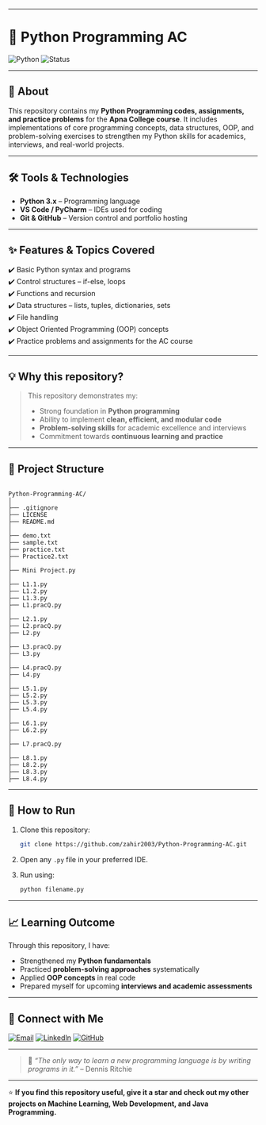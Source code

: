 
---

# 🐍 Python Programming AC

![Python](https://img.shields.io/badge/Python-3.x-blue?style=for-the-badge&logo=python&logoColor=white)
![Status](https://img.shields.io/badge/Status-Active-brightgreen?style=for-the-badge)

---

## 📌 **About**

This repository contains my **Python Programming codes, assignments, and practice problems** for the **Apna College course**. It includes implementations of core programming concepts, data structures, OOP, and problem-solving exercises to strengthen my Python skills for academics, interviews, and real-world projects.

---

## 🛠️ **Tools & Technologies**

- **Python 3.x** – Programming language  
- **VS Code / PyCharm** – IDEs used for coding  
- **Git & GitHub** – Version control and portfolio hosting

---

## ✨ **Features & Topics Covered**

✔️ Basic Python syntax and programs  
✔️ Control structures – if-else, loops  
✔️ Functions and recursion  
✔️ Data structures – lists, tuples, dictionaries, sets  
✔️ File handling  
✔️ Object Oriented Programming (OOP) concepts  
✔️ Practice problems and assignments for the AC course

---

## 💡 **Why this repository?**

> This repository demonstrates my:
>
> - Strong foundation in **Python programming**
> - Ability to implement **clean, efficient, and modular code**
> - **Problem-solving skills** for academic excellence and interviews
> - Commitment towards **continuous learning and practice**

---

## 📂 **Project Structure**

```

Python-Programming-AC/
│
├── .gitignore
├── LICENSE
├── README.md
│
├── demo.txt
├── sample.txt
├── practice.txt
├── Practice2.txt
│
├── Mini Project.py
│
├── L1.1.py
├── L1.2.py
├── L1.3.py
├── L1.pracQ.py
│
├── L2.1.py
├── L2.pracQ.py
├── L2.py
│
├── L3.pracQ.py
├── L3.py
│
├── L4.pracQ.py
├── L4.py
│
├── L5.1.py
├── L5.2.py
├── L5.3.py
├── L5.4.py
│
├── L6.1.py
├── L6.2.py
│
├── L7.pracQ.py
│
├── L8.1.py
├── L8.2.py
├── L8.3.py
├── L8.4.py

````

---

## 🚀 **How to Run**

1. Clone this repository:

    ```bash
    git clone https://github.com/zahir2003/Python-Programming-AC.git
    ```

2. Open any `.py` file in your preferred IDE.  
3. Run using:

    ```bash
    python filename.py
    ```

---

## 📈 **Learning Outcome**

Through this repository, I have:

- Strengthened my **Python fundamentals**  
- Practiced **problem-solving approaches** systematically  
- Applied **OOP concepts** in real code  
- Prepared myself for upcoming **interviews and academic assessments**

---

## 🤝 **Connect with Me**

[![Email](https://img.shields.io/badge/Email-D14836?style=for-the-badge&logo=gmail&logoColor=white)](mailto:mohiduz03@gmail.com)
[![LinkedIn](https://img.shields.io/badge/LinkedIn-0077B5?style=for-the-badge&logo=linkedin&logoColor=white)](https://www.linkedin.com/in/sk-mahiduzzaman)
[![GitHub](https://img.shields.io/badge/GitHub-Profile-black?style=for-the-badge&logo=github)](https://github.com/zahir2003)

---

> 📝 *“The only way to learn a new programming language is by writing programs in it.”* – Dennis Ritchie

---

⭐ **If you find this repository useful, give it a star and check out my other projects on Machine Learning, Web Development, and Java Programming.**
````
